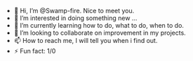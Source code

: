 - 👋 Hi, I’m @Swamp-fire. Nice to meet you.
- 👀 I’m interested in doing something new ...
- 🌱 I’m currently learning how to do, what to do, when to do.
- 💞️ I’m looking to collaborate on improvement in my projects.
- 📫 How to reach me, I will tell you when i find out.
- ⚡ Fun fact: 1/0

<!---
Swamp-fire/Swamp-fire is a ✨ special ✨ repository because its `README.md` (this file) appears on your GitHub profile.
You can click the Preview link to take a look at your changes.
--->
